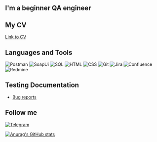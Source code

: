 ## I'm a beginner QA engineer

## My CV
[Link to CV](https://drive.google.com/file/d/176wsGSCbaMFnydvf8JBvWRxvAqojT4aH/view?usp=sharing)

## Languages and Tools
![Postman](https://img.shields.io/badge/-Postman-090909?style=for-the-badge&logo=postman)
![SoapUi](https://img.shields.io/badge/-SoapUI-090909?style=for-the-badge&logo=appveyor)
![SQL](https://img.shields.io/badge/-SQL-090909?style=for-the-badge&logo=appveyor&logoColor=3CB371)
![HTML](https://img.shields.io/badge/-HTML-090909?style=for-the-badge&logo=appveyor&logoColor=9400D3)
![CSS](https://img.shields.io/badge/-CSS-090909?style=for-the-badge&logo=appveyor&logoColor=DC143C)
![Git](https://img.shields.io/badge/-Git-090909?style=for-the-badge&logo=git)
![Jira](https://img.shields.io/badge/-Jira-090909?style=for-the-badge&logo=jira&logoColor=7B68EE)
![Confluence](https://img.shields.io/badge/-Confluence-090909?style=for-the-badge&logo=confluence&logoColor=BC8F8F)
![Redmine](https://img.shields.io/badge/-Redmine-090909?style=for-the-badge&logo=redmine&logoColor=FF0000)

## Testing Documentation 
+ [Bug reports](https://github.com/Alaisara/alaisara/tree/main/bug%20reports)

## Follow me
[![Telegram](https://img.shields.io/badge/-Telegram-090909?style=for-the-badge&logo=telegram)](https://t.me/charago_isso)

[![Anurag's GitHub stats](https://github-readme-stats.vercel.app/api?username=alaisara&show_icons=true&theme=radical)](https://github.com/alaisara/github-readme-stats)